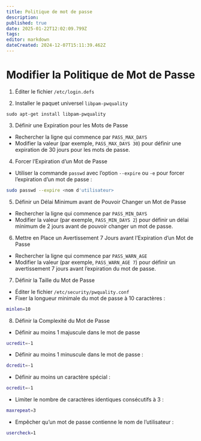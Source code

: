 ```yaml
---
title: Politique de mot de passe
description: 
published: true
date: 2025-01-22T12:02:09.799Z
tags: 
editor: markdown
dateCreated: 2024-12-07T15:11:39.462Z
---
```


# Modifier la Politique de Mot de Passe

1.  Éditer le fichier `/etc/login.defs`

2. Installer le paquet universel `libpam-pwquality`

```
sudo apt-get install libpam-pwquality
```

3. Définir une Expiration pour les Mots de Passe

- Rechercher la ligne qui commence par `PASS_MAX_DAYS`
- Modifier la valeur (par exemple, `PASS_MAX_DAYS 30`) pour définir une expiration de 30 jours pour les mots de passe.

4. Forcer l’Expiration d’un Mot de Passe

- Utiliser la commande `passwd` avec l’option `--expire` ou `-e` pour forcer l’expiration d’un mot de passe :
```bash
sudo passwd --expire <nom d'utilisateur>
```

5. Définir un Délai Minimum avant de Pouvoir Changer un Mot de Passe

- Rechercher la ligne qui commence par `PASS_MIN_DAYS` 
- Modifier la valeur (par exemple, `PASS_MIN_DAYS 2`) pour définir un délai minimum de 2 jours avant de pouvoir changer un mot de passe.

6. Mettre en Place un Avertissement 7 Jours avant l’Expiration d’un Mot de Passe

- Rechercher la ligne qui commence par `PASS_WARN_AGE`
- Modifier la valeur (par exemple, `PASS_WARN_AGE 7`) pour définir un avertissement 7 jours avant l’expiration du mot de passe.

7. Définir la Taille du Mot de Passe

- Éditer le fichier `/etc/security/pwquality.conf`
- Fixer la longueur minimale du mot de passe à 10 caractères :

```bash
minlen=10
```

8. Définir la Complexité du Mot de Passe

- Définir au moins 1 majuscule dans le mot de passe
```bash
ucredit=-1
```

- Définir au moins 1 minuscule dans le mot de passe :
```bash
dcredit=-1
```

- Définir au moins un caractère spécial :
```bash
ocredit=-1
```

- Limiter le nombre de caractères identiques consécutifs à 3 :
```bash
maxrepeat=3
```

- Empêcher qu’un mot de passe contienne le nom de l’utilisateur :
```bash
usercheck=1
```